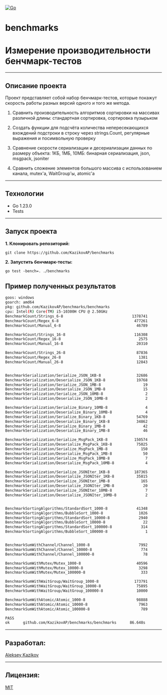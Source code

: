 [![Go](https://img.shields.io/badge/-Go-464646?style=flat-square&logo=Go)](https://go.dev/)

# benchmarks
# Измерение производительности бенчмарк-тестов

---
## Описание проекта
Проект представляет собой набор бенчмарк-тестов, которые покажут скорость работы разных версий одного и того же метода.

1) Сравнить производительность алгоритмов сортировки на массивах различной длины: стандартная сортировка, сортировка пузырьком

2) Создать функции для подсчёта количества непересекающихся вхождений подстроки в строку через strings.Count, регулярные выражения и посимвольную проверку

3) Сравнение скорости сериализации и десериализации данных по размеру объекта: 1КБ, 1МБ, 10МБ: бинарная сериализация, json, msgpack, jsoniter

4) Сравнить сложение элементов большого массива с использованием канала, mutex'a, WaitGroup'ы, atomic'a

---
## Технологии
* Go 1.23.0
* Tests

---
## Запуск проекта

**1. Клонировать репозиторий:**
```
git clone https://github.com/KazikovAP/benchmarks
```

**2. Запустить бенчмарк-тесты:**
```
go test -bench=. ./benchmarks
```

## Пример полученных результатов
```sh
goos: windows
goarch: amd64
pkg: github.com/KazikovAP/benchmarks/benchmarks
cpu: Intel(R) Core(TM) i5-10300H CPU @ 2.50GHz 
BenchmarkCount/Strings_6-8                               1378741             877.6 ns/op
BenchmarkCount/Regex_6-8                                  477261              2455 ns/op
BenchmarkCount/Manual_6-8                                  46789             26095 ns/op

BenchmarkCount/Strings_16-8                               116308             11953 ns/op
BenchmarkCount/Regex_16-8                                   2575            495042 ns/op
BenchmarkCount/Manual_16-8                                 20310             60624 ns/op

BenchmarkCount/Strings_26-8                                87836             14831 ns/op
BenchmarkCount/Regex_26-8                                   1381            773304 ns/op
BenchmarkCount/Manual_26-8                                 12843             98582 ns/op


BenchmarkSerialization/Serialize_JSON_1KB-8                32686             33266 ns/op
BenchmarkSerialization/Deserialize_JSON_1KB-8              19768             62559 ns/op
BenchmarkSerialization/Serialize_JSON_1MB-8                   19          58648942 ns/op
BenchmarkSerialization/Deserialize_JSON_1MB-8                 15          79176520 ns/op
BenchmarkSerialization/Serialize_JSON_10MB-8                   2         843351300 ns/op
BenchmarkSerialization/Deserialize_JSON_10MB-8                 2         804836050 ns/op

BenchmarkSerialization/Serialize_Binary_10MB-8                 4         280573750 ns/op
BenchmarkSerialization/Deserialize_Binary_10MB-8               4         298021975 ns/op
BenchmarkSerialization/Serialize_Binary_1KB-8              54769             20102 ns/op
BenchmarkSerialization/Deserialize_Binary_1KB-8            34862             35583 ns/op
BenchmarkSerialization/Serialize_Binary_1MB-8                 42          24623043 ns/op
BenchmarkSerialization/Deserialize_Binary_1MB-8               46          26642798 ns/op

BenchmarkSerialization/Serialize_MsgPack_1KB-8            150574              7613 ns/op
BenchmarkSerialization/Deserialize_MsgPack_1KB-8           75025             16733 ns/op
BenchmarkSerialization/Serialize_MsgPack_1MB-8               150           8573845 ns/op
BenchmarkSerialization/Deserialize_MsgPack_1MB-8              50          24227284 ns/op
BenchmarkSerialization/Serialize_MsgPack_10MB-8                7         153590571 ns/op
BenchmarkSerialization/Deserialize_MsgPack_10MB-8              4         278012575 ns/op

BenchmarkSerialization/Serialize_JSONIter_1KB-8           187365              6594 ns/op
BenchmarkSerialization/Deserialize_JSONIter_1KB-8          35815             36509 ns/op
BenchmarkSerialization/Serialize_JSONIter_1MB-8              165           7500587 ns/op
BenchmarkSerialization/Deserialize_JSONIter_1MB-8             20          54866155 ns/op
BenchmarkSerialization/Serialize_JSONIter_10MB-8               7         181247200 ns/op
BenchmarkSerialization/Deserialize_JSONIter_10MB-8             2         571717300 ns/op


BenchmarkSortingAlgorithms/StandardSort_1000-8             41348             29832 ns/op
BenchmarkSortingAlgorithms/BubbleSort_1000-8                1026           1183583 ns/op
BenchmarkSortingAlgorithms/StandardSort_10000-8             2940            411414 ns/op
BenchmarkSortingAlgorithms/BubbleSort_10000-8                 22          52227405 ns/op
BenchmarkSortingAlgorithms/StandardSort_100000-8             314           3807386 ns/op
BenchmarkSortingAlgorithms/BubbleSort_100000-8                 1        2815067800 ns/op


BenchmarkSumWithChannel/Channel_1000-8                      7992            156518 ns/op
BenchmarkSumWithChannel/Channel_10000-8                      774           1618324 ns/op
BenchmarkSumWithChannel/Channel_100000-8                      78          15880390 ns/op

BenchmarkSumWithMutex/Mutex_1000-8                         40596             29978 ns/op
BenchmarkSumWithMutex/Mutex_10000-8                         3298            344387 ns/op
BenchmarkSumWithMutex/Mutex_100000-8                         333           3612973 ns/op

BenchmarkSumWithWaitGroup/WaitGroup_1000-8                173791              6237 ns/op
BenchmarkSumWithWaitGroup/WaitGroup_10000-8                75895             15844 ns/op
BenchmarkSumWithWaitGroup/WaitGroup_100000-8               10000            101440 ns/op

BenchmarkSumWithAtomic/Atomic_1000-8                       98888             12559 ns/op
BenchmarkSumWithAtomic/Atomic_10000-8                       7963            151402 ns/op
BenchmarkSumWithAtomic/Atomic_100000-8                       789           1532389 ns/op

PASS
ok      github.com/KazikovAP/benchmarks/benchmarks      86.648s

```

---
## Разработал:
[Aleksey Kazikov](https://github.com/KazikovAP)

---
## Лицензия:
[MIT](https://opensource.org/licenses/MIT)
